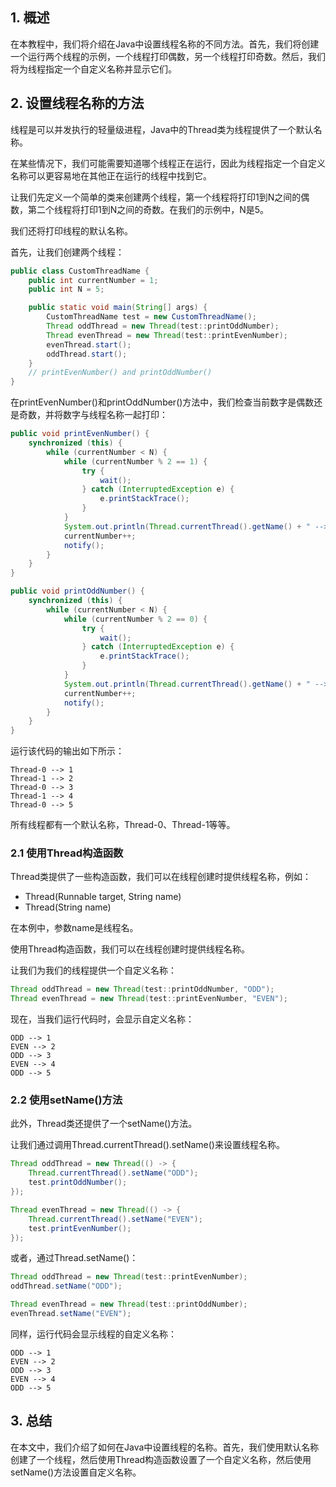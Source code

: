 ## 1. 概述

在本教程中，我们将介绍在Java中设置线程名称的不同方法。首先，我们将创建一个运行两个线程的示例，一个线程打印偶数，另一个线程打印奇数。然后，我们将为线程指定一个自定义名称并显示它们。

## 2. 设置线程名称的方法

线程是可以并发执行的轻量级进程，Java中的Thread类为线程提供了一个默认名称。

在某些情况下，我们可能需要知道哪个线程正在运行，因此为线程指定一个自定义名称可以更容易地在其他正在运行的线程中找到它。

让我们先定义一个简单的类来创建两个线程，第一个线程将打印1到N之间的偶数，第二个线程将打印1到N之间的奇数。在我们的示例中，N是5。

我们还将打印线程的默认名称。

首先，让我们创建两个线程：

```java
public class CustomThreadName {
    public int currentNumber = 1;
    public int N = 5;

    public static void main(String[] args) {
        CustomThreadName test = new CustomThreadName();
        Thread oddThread = new Thread(test::printOddNumber);
        Thread evenThread = new Thread(test::printEvenNumber);
        evenThread.start();
        oddThread.start();
    }
    // printEvenNumber() and printOddNumber()
}
```

在printEvenNumber()和printOddNumber()方法中，我们检查当前数字是偶数还是奇数，并将数字与线程名称一起打印：

```java
public void printEvenNumber() {
    synchronized (this) {
        while (currentNumber < N) {
            while (currentNumber % 2 == 1) {
                try {
                    wait();
                } catch (InterruptedException e) {
                    e.printStackTrace();
                }
            }
            System.out.println(Thread.currentThread().getName() + " --> " + currentNumber);
            currentNumber++;
            notify();
        }
    }
}

public void printOddNumber() {
    synchronized (this) {
        while (currentNumber < N) {
            while (currentNumber % 2 == 0) {
                try {
                    wait();
                } catch (InterruptedException e) {
                    e.printStackTrace();
                }
            }
            System.out.println(Thread.currentThread().getName() + " --> " + currentNumber);
            currentNumber++;
            notify();
        }
    }
}
```

运行该代码的输出如下所示：

```shell
Thread-0 --> 1
Thread-1 --> 2
Thread-0 --> 3
Thread-1 --> 4
Thread-0 --> 5
```

所有线程都有一个默认名称，Thread-0、Thread-1等等。

### 2.1 使用Thread构造函数

Thread类提供了一些构造函数，我们可以在线程创建时提供线程名称，例如：

+ Thread(Runnable target, String name)
+ Thread(String name)

在本例中，参数name是线程名。

使用Thread构造函数，我们可以在线程创建时提供线程名称。

让我们为我们的线程提供一个自定义名称：

```java
Thread oddThread = new Thread(test::printOddNumber, "ODD");
Thread evenThread = new Thread(test::printEvenNumber, "EVEN");
```

现在，当我们运行代码时，会显示自定义名称：

```shell
ODD --> 1
EVEN --> 2
ODD --> 3
EVEN --> 4
ODD --> 5
```

### 2.2 使用setName()方法

此外，Thread类还提供了一个setName()方法。

让我们通过调用Thread.currentThread().setName()来设置线程名称。

```java
Thread oddThread = new Thread(() -> {
    Thread.currentThread().setName("ODD");
    test.printOddNumber();
});

Thread evenThread = new Thread(() -> {
    Thread.currentThread().setName("EVEN");
    test.printEvenNumber();
});
```

或者，通过Thread.setName()：

```java
Thread oddThread = new Thread(test::printEvenNumber);
oddThread.setName("ODD");

Thread evenThread = new Thread(test::printOddNumber);
evenThread.setName("EVEN");
```

同样，运行代码会显示线程的自定义名称：

```shell
ODD --> 1
EVEN --> 2
ODD --> 3
EVEN --> 4
ODD --> 5
```

## 3. 总结

在本文中，我们介绍了如何在Java中设置线程的名称。首先，我们使用默认名称创建了一个线程，然后使用Thread构造函数设置了一个自定义名称，然后使用setName()方法设置自定义名称。